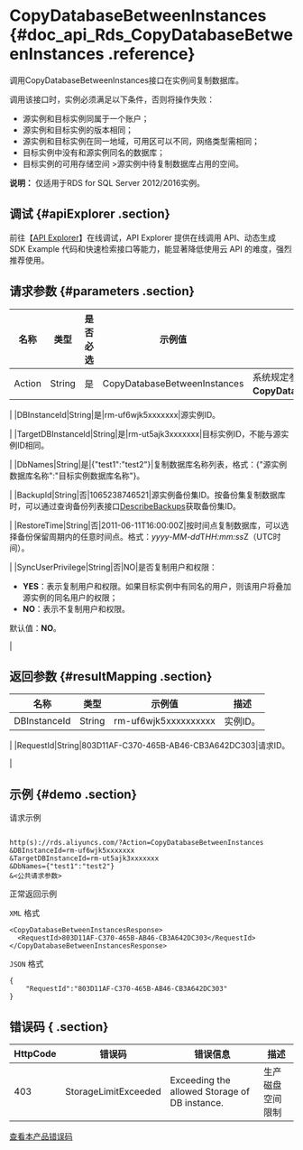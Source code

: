 # CopyDatabaseBetweenInstances {#doc_api_Rds_CopyDatabaseBetweenInstances .reference}

调用CopyDatabaseBetweenInstances接口在实例间复制数据库。

调用该接口时，实例必须满足以下条件，否则将操作失败：

-   源实例和目标实例同属于一个账户；
-   源实例和目标实例的版本相同；
-   源实例和目标实例在同一地域，可用区可以不同，网络类型需相同；
-   目标实例中没有和源实例同名的数据库；
-   目标实例的可用存储空间 \>源实例中待复制数据库占用的空间。

**说明：** 仅适用于RDS for SQL Server 2012/2016实例。


## 调试 {#apiExplorer .section}

前往【[API Explorer](https://api.aliyun.com/#product=Rds&api=CopyDatabaseBetweenInstances)】在线调试，API Explorer 提供在线调用 API、动态生成 SDK Example 代码和快速检索接口等能力，能显著降低使用云 API 的难度，强烈推荐使用。

## 请求参数 {#parameters .section}

|名称|类型|是否必选|示例值|描述|
|--|--|----|---|--|
|Action|String|是|CopyDatabaseBetweenInstances|系统规定参数，取值为**CopyDatabaseBetweenInstances**。

 |
|DBInstanceId|String|是|rm-uf6wjk5xxxxxxx|源实例ID。

 |
|TargetDBInstanceId|String|是|rm-ut5ajk3xxxxxxx|目标实例ID，不能与源实例ID相同。

 |
|DbNames|String|是|\{"test1":"test2"\}|复制数据库名称列表，格式：\{"源实例数据库名称":"目标实例数据库名称"\}。

 |
|BackupId|String|否|1065238746521|源实例备份集ID。按备份集复制数据库时，可以通过查询备份列表接口[DescribeBackups](~~26273~~)获取备份集ID。

 |
|RestoreTime|String|否|2011-06-11T16:00:00Z|按时间点复制数据库，可以选择备份保留周期内的任意时间点。格式：*yyyy-MM-dd*T*HH:mm:ss*Z（UTC时间）。

 |
|SyncUserPrivilege|String|否|NO|是否复制用户和权限：

 -   **YES**：表示复制用户和权限。如果目标实例中有同名的用户，则该用户将叠加源实例的同名用户的权限；
-   **NO**：表示不复制用户和权限。

 默认值：**NO**。

 |

## 返回参数 {#resultMapping .section}

|名称|类型|示例值|描述|
|--|--|---|--|
|DBInstanceId|String|rm-uf6wjk5xxxxxxxxxx|实例ID。

 |
|RequestId|String|803D11AF-C370-465B-AB46-CB3A642DC303|请求ID。

 |

## 示例 {#demo .section}

请求示例

``` {#request_demo}

http(s)://rds.aliyuncs.com/?Action=CopyDatabaseBetweenInstances
&DBInstanceId=rm-uf6wjk5xxxxxxx
&TargetDBInstanceId=rm-ut5ajk3xxxxxxx
&DbNames={"test1":"test2"}
&<公共请求参数>

```

正常返回示例

`XML` 格式

``` {#xml_return_success_demo}
<CopyDatabaseBetweenInstancesResponse>
  <RequestId>803D11AF-C370-465B-AB46-CB3A642DC303</RequestId>
</CopyDatabaseBetweenInstancesResponse>

```

`JSON` 格式

``` {#json_return_success_demo}
{
	"RequestId":"803D11AF-C370-465B-AB46-CB3A642DC303"
}
```

## 错误码 { .section}

|HttpCode|错误码|错误信息|描述|
|--------|---|----|--|
|403|StorageLimitExceeded|Exceeding the allowed Storage of DB instance.|生产磁盘空间限制|

[查看本产品错误码](https://error-center.aliyun.com/status/product/Rds)


